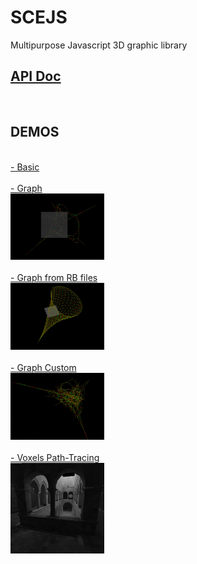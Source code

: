 SCEJS
============

Multipurpose Javascript 3D graphic library<br />
<h2><a href="https://rawgit.com/stormcolor/SCEJS/master/APIdoc/APIdoc/SCE.html">API Doc</a></h2>
<br />

<h2>DEMOS</h2>
<br />
		<a href="http://stormcolour.appspot.com/js/libs/SCEJS/demos/basic/index.html">- Basic</a><br />
<br />
		<a href="http://stormcolour.appspot.com/js/libs/SCEJS/demos/graph/index.html">- Graph</a><br />
		<a href="http://stormcolour.appspot.com/js/libs/SCEJS/demos/graph/index.html"><img src="demos/graph/capture.jpg" style="width:150px"/></a> <br />
<br />
		<a href="http://stormcolour.appspot.com/js/libs/SCEJS/demos/graph-rb-files/index.html">- Graph from RB files</a><br />
		<a href="http://stormcolour.appspot.com/js/libs/SCEJS/demos/graph-rb-files/index.html"><img src="demos/graph-rb-files/capture.jpg" style="width:150px"/></a> <br />
<br />
		<a href="http://stormcolour.appspot.com/js/libs/SCEJS/demos/graph-custom-layout/index.html">- Graph Custom</a><br />
		<a href="http://stormcolour.appspot.com/js/libs/SCEJS/demos/graph-custom-layout/index.html"><img src="demos/graph-custom-layout/capture.jpg" style="width:150px"/></a> <br />
<br />
		<a href="http://stormcolour.appspot.com/js/libs/SCEJS/demos/voxels-path-tracing/index.html">- Voxels Path-Tracing</a><br />
		<a href="http://stormcolour.appspot.com/js/libs/SCEJS/demos/voxels-path-tracing/index.html"><img src="demos/voxels-path-tracing/capture.jpg" style="width:150px"/></a> <br />


<br />
<br />

